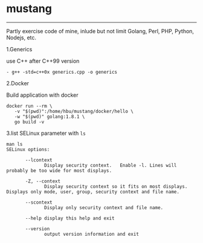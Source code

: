 # mustang

------------
Partly exercise code of  mine, inlude but not limit Golang, Perl, PHP, Python, Nodejs, etc.

1.Generics

use C++ after C++99 version

```shell
- g++ -std=c++0x generics.cpp -o generics
```

2.Docker

Build application with docker

```docker
docker run --rm \
   -v "$(pwd)":/home/hbu/mustang/docker/hello \ 
   -w "$(pwd)" golang:1.8.1 \
   go build -v
```

3.list SELinux parameter with `ls`

```shell
man ls
SELinux options:

       --lcontext
              Display security context.   Enable -l. Lines will probably be too wide for most displays.

       -Z, --context
              Display security context so it fits on most displays.  Displays only mode, user, group, security context and file name.

       --scontext
              Display only security context and file name.

       --help display this help and exit

       --version
              output version information and exit
```

